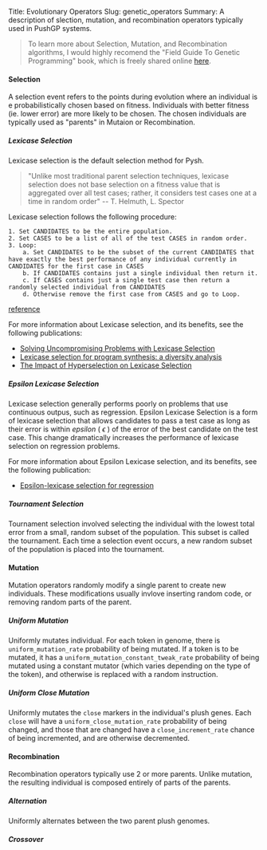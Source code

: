 Title: Evolutionary Operators
Slug: genetic_operators
Summary: A description of slection, mutation, and recombination operators typically used in PushGP systems.


>To learn more about Selection, Mutation, and Recombination algorithms, I would highly recomend the "Field Guide To Genetic Programming" book, which is freely shared online [here](http://dces.essex.ac.uk/staff/rpoli/gp-field-guide/A_Field_Guide_to_Genetic_Programming.pdf).

<a name="selection"></a> 
#### Selection

A selection event refers to the points during evolution where an individual is e probabilistically chosen based on fitness. Individuals with better fitness (ie. lower error) are more likely to be chosen. The chosen individuals are typically used as "parents" in Mutaion or Recombination.

##### Lexicase Selection

Lexicase selection is the default selection method for Pysh.

>"Unlike most traditional parent selection techniques, lexicase selection does not base selection on a fitness value that is aggregated over all test cases; rather, it considers test cases one at a time in random order" 
>-- T. Helmuth, L. Spector

Lexicase selection follows the following procedure:

```
1. Set CANDIDATES to be the entire population.
2. Set CASES to be a list of all of the test CASES in random order.
3. Loop:
    a. Set CANDIDATES to be the subset of the current CANDIDATES that have exactly the best performance of any individual currently in CANDIDATES for the first case in CASES
    b. If CANDIDATES contains just a single individual then return it.
    c. If CASES contains just a single test case then return a randomly selected individual from CANDIDATES
    d. Otherwise remove the first case from CASES and go to Loop.
```
[reference](http://faculty.hampshire.edu/lspector/pubs/lexicase-IEEE-TEC.pdf)

For more information about Lexicase selection, and its benefits, see the following publications:

- [Solving Uncompromising Problems with Lexicase Selection](http://faculty.hampshire.edu/lspector/pubs/lexicase-IEEE-TEC.pdf)
- [Lexicase selection for program synthesis: a diversity analysis](http://cs.wlu.edu/~helmuth/Pubs/2015-GPTP-lexicase-diversity-analysis.pdf)
- [The Impact of Hyperselection on Lexicase Selection](http://cs.wlu.edu/~helmuth/Pubs/2016-GECCO-hyperselection.pdf)


##### Epsilon Lexicase Selection

Lexicase selection generally performs poorly on problems that use continuous outpus, such as regression. Epsilon Lexicase Selection is a form of lexicase selection that allows candidates to pass a test case as long as their error is within *epsilon* ( $\epsilon$ ) of the error of the best candidate on the test case. This change dramatically increases the performance of lexicase selection on regression problems.

For more information about Epsilon Lexicase selection, and its benefits, see the following publication:

- [Epsilon-lexicase selection for regression](http://www.williamlacava.com/pubs/GECCO_lex_reg_preprint.pdf)

##### Tournament Selection

Tournament selection involved selecting the individual with the lowest total error from a small, random subset of the population. This subset is called the tournament. Each time a selection event occurs, a new random subset of the population is placed into the tournament.

<a name="mutation"></a> 
#### Mutation

Mutation operators randomly modify a single parent to create new individuals. These modifications usually invlove inserting random code, or removing random parts of the parent. 

##### Uniform Mutation

Uniformly mutates individual. For each token in genome, there is `uniform_mutation_rate` probability of being mutated. If a token is to be mutated, it has a `uniform_mutation_constant_tweak_rate` probability of being mutated using a constant mutator (which varies depending on the type of the token), and otherwise is replaced with a random instruction.

##### Uniform Close Mutation

Uniformly mutates the `close` markers in the individual's plush genes. Each `close` will have a `uniform_close_mutation_rate` probability of being changed, and those that are changed have a `close_increment_rate` chance of being incremented, and are otherwise decremented.

<a name="recombination"></a> 
#### Recombination

Recombination operators typically use 2 or more parents. Unlike mutation, the resulting individual is composed entirely of parts of the parents.

##### Alternation

Uniformly alternates between the two parent plush genomes.

##### Crossover